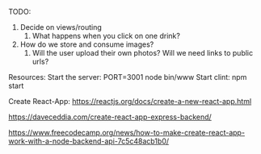 TODO: 
1. Decide on views/routing
   1. What happens when you click on one drink?
2. How do we store and consume images?
   1. Will the user upload their own photos?  Will we need links to public urls?

Resources:
Start the server: PORT=3001 node bin/www
Start clint: npm start

Create React-App: https://reactjs.org/docs/create-a-new-react-app.html

https://daveceddia.com/create-react-app-express-backend/

https://www.freecodecamp.org/news/how-to-make-create-react-app-work-with-a-node-backend-api-7c5c48acb1b0/